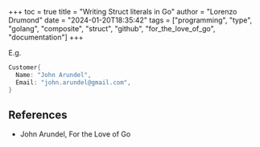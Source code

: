 +++
toc = true
title = "Writing Struct literals in Go"
author = "Lorenzo Drumond"
date = "2024-01-20T18:35:42"
tags = ["programming",  "type",  "golang",  "composite",  "struct",  "github",  "for_the_love_of_go",  "documentation"]
+++



E.g.
```go
Customer{
  Name: "John Arundel",
  Email: "john.arundel@gmail.com",
}
```

## References
- John Arundel, For the Love of Go
